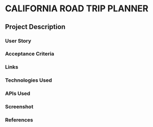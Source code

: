 # CALIFORNIA ROAD TRIP PLANNER

## Project Description

### User Story

### Acceptance Criteria


### Links


### Technologies Used


### APIs Used
### Screenshot

### References